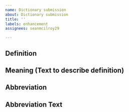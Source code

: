 ```yaml
---
name: Dictionary submission
about: Dictionary submission
title: ''
labels: enhancement
assignees: seanmcilroy29

---
```


## Definition 
## Meaning (Text to describe definition)

## Abbreviation
## Abbreviation Text

